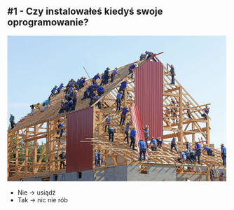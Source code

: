 ## #1 - Czy instalowałeś kiedyś swoje oprogramowanie?

![](./resources/img/card.jpg)

- Nie -> usiądź 
- Tak -> nic nie rób